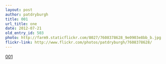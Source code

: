 ```yaml
---
layout: post
author: patdryburgh
title: 001
url_title: one
date: 2012-07-21
old_entry_id: 503
photo: http://farm9.staticflickr.com/8027/7608378628_9e0903e8bb_b.jpg
flickr-link: http://www.flickr.com/photos/patdryburgh/7608378628/
---
```


[001](http://www.flickr.com/photos/patdryburgh/7608378628/)